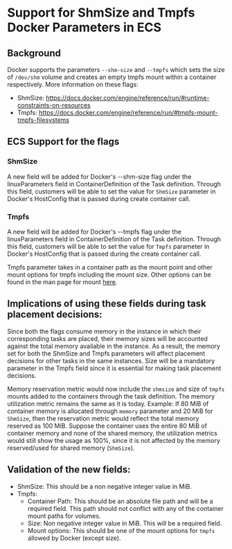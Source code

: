 <!--
Copyright Amazon.com Inc. or its affiliates. All Rights Reserved.

Licensed under the Apache License, Version 2.0 (the "License"). You may
not use this file except in compliance with the License. A copy of the
License is located at

     http://aws.amazon.com/apache2.0/

or in the "license" file accompanying this file. This file is distributed
on an "AS IS" BASIS, WITHOUT WARRANTIES OR CONDITIONS OF ANY KIND, either
express or implied. See the License for the specific language governing
permissions and limitations under the License.
-->

# Support for ShmSize and Tmpfs Docker Parameters in ECS

## Background

Docker supports the parameters `--shm-size` and `--tmpfs` which sets the size of
`/dev/shm` volume and creates an empty tmpfs mount within a container respectively.
More information on these flags:
* ShmSize: https://docs.docker.com/engine/reference/run/#runtime-constraints-on-resources
* Tmpfs: https://docs.docker.com/engine/reference/run/#tmpfs-mount-tmpfs-filesystems

## ECS Support for the flags

### ShmSize
A new field will be added for Docker's --shm-size flag under the linuxParameters
field in ContainerDefinition of the Task definition. Through this field, customers
will be able to set the value for `ShmSize` parameter in Docker's HostConfig that
is passed during create container call.

### Tmpfs
A new field will be added for Docker's --tmpfs flag under the linuxParameters field
in ContainerDefinition of the Task definition.  Through this field, customers will
be able to set the value for `Tmpfs` parameter in Docker's HostConfig that is passed
during the create container call.

Tmpfs parameter takes in a container path as the mount point and other mount options
for tmpfs including the mount size. Other options can be found in the man page for
mount [here](http://man7.org/linux/man-pages/man8/mount.8.html).

## Implications of using these fields during task placement decisions:

Since both the flags consume memory in the instance in which their corresponding
tasks are placed, their memory sizes will be accounted against the total memory
available in the instance. As a result, the memory set for both the ShmSize and
Tmpfs parameters will affect placement decisions for other tasks in the same instances.
Size will be a mandatory parameter in the Tmpfs field since it is essential for
making task placement decisions.

Memory reservation metric would now include the `shmsize` and size of `tmpfs` mounts added
to the containers through the task definition. The memory utilization metric remains
the same as it is today.
Example:
If 80 MiB of container memory is allocated through `memory` parameter and 20 MiB
for `ShmSize`, then the reservation metric would reflect the total memory reserved
as 100 MiB. Suppose the container uses the entire 80 MiB of container memory and
none of the shared memory, the utilization metrics would still show the usage as
100%, since it is not affected by the memory reserved/used for shared memory (`ShmSize`).

## Validation of the new fields:

* ShmSize: This should be a non negative integer value in MiB.
* Tmpfs:
    * Container Path: This should be an absolute file path and will be a required
    field. This path should not conflict with any of the container mount paths for
    volumes.
    * Size: Non negative integer value in MiB. This will be a required field.
    * Mount options: This should be one of the mount options for `tmpfs` allowed
    by Docker (except size).
